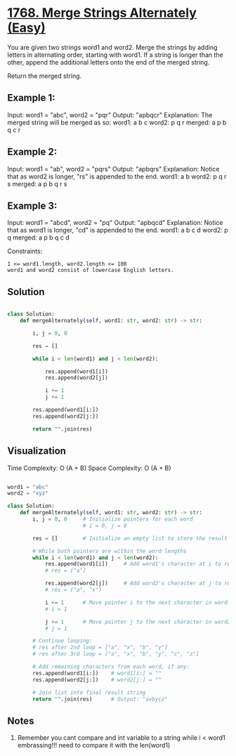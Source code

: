 # [1768. Merge Strings Alternately (Easy)](https://leetcode.com/problems/merge-strings-alternately/)

You are given two strings word1 and word2. Merge the strings by adding letters in alternating order, starting with word1. If a string is longer than the other, append the additional letters onto the end of the merged string.

Return the merged string.

 
## **Example 1:**

Input: word1 = "abc", word2 = "pqr"
Output: "apbqcr"
Explanation: The merged string will be merged as so:
word1:  a   b   c
word2:    p   q   r
merged: a p b q c r

## **Example 2:**

Input: word1 = "ab", word2 = "pqrs"
Output: "apbqrs"
Explanation: Notice that as word2 is longer, "rs" is appended to the end.
word1:  a   b 
word2:    p   q   r   s
merged: a p b q   r   s

## **Example 3:**

Input: word1 = "abcd", word2 = "pq"
Output: "apbqcd"
Explanation: Notice that as word1 is longer, "cd" is appended to the end.
word1:  a   b   c   d
word2:    p   q 
merged: a p b q c   d

Constraints:

    1 <= word1.length, word2.length <= 100
    word1 and word2 consist of lowercase English letters.

## Solution

```python

class Solution:
    def mergeAlternately(self, word1: str, word2: str) -> str:

        i, j = 0, 0

        res = []

        while i < len(word1) and j < len(word2):

            res.append(word1[i])
            res.append(word2[j])

            i += 1
            j += 1

        res.append(word1[i:])
        res.append(word2[j:])

        return "".join(res)

```

## **Visualization**


Time Complexity:  O (A + B)
Space Complexity: O (A + B)

```python

word1 = "abc"
word2 = "xyz"

class Solution:
    def mergeAlternately(self, word1: str, word2: str) -> str:
        i, j = 0, 0     # Initialize pointers for each word
                        # i = 0, j = 0

        res = []        # Initialize an empty list to store the result

        # While both pointers are within the word lengths
        while i < len(word1) and j < len(word2):
            res.append(word1[i])     # Add word1's character at i to res
            # res = ["a"]

            res.append(word2[j])     # Add word2's character at j to res
            # res = ["a", "x"]

            i += 1      # Move pointer i to the next character in word1
            # i = 1

            j += 1      # Move pointer j to the next character in word2
            # j = 1

        # Continue looping:
        # res after 2nd loop = ["a", "x", "b", "y"]
        # res after 3rd loop = ["a", "x", "b", "y", "c", "z"]

        # Add remaining characters from each word, if any:
        res.append(word1[i:])    # word1[i:] = ""
        res.append(word2[j:])    # word2[j:] = ""

        # Join list into final result string
        return "".join(res)      # Output: "axbycz"
```
## Notes
1. Remember you cant compare and int variable to a string while i < word1 embrassing!!! need to compare it with the len(word1)  